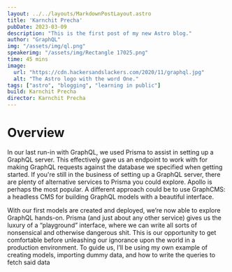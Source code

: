 ```yaml
---
layout: ../../layouts/MarkdownPostLayout.astro
title: 'Karnchit Precha'
pubDate: 2023-03-09
description: "This is the first post of my new Astro blog."
author: "GraphQL"
img: "/assets/img/ql.png"
speakerimg: "/assets/img/Rectangle 17025.png"
time: 45 mins
image:
  url: "https://cdn.hackersandslackers.com/2020/11/graphql.jpg"
  alt: "The Astro logo with the word One."
tags: ["astro", "blogging", "learning in public"]
build: Karnchit Precha
director: Karnchit Precha
---
```


# Overview

In our last run-in with GraphQL, we used Prisma to assist in setting up a GraphQL server. This effectively gave us an endpoint to work with for making GraphQL requests against the database we specified when getting started. If you're still in the business of setting up a GraphQL server, there are plenty of alternative services to Prisma you could explore. Apollo is perhaps the most popular. A different approach could be to use GraphCMS: a headless CMS for building GraphQL models with a beautiful interface.

With our first models are created and deployed, we’re now able to explore GraphQL hands-on. Prisma (and just about any other service) gives us the luxury of a “playground” interface, where we can write all sorts of nonsensical and otherwise dangerous shit. This is our opportunity to get comfortable before unleashing our ignorance upon the world in a production environment. To guide us, I’ll be using my own example of creating models, importing dummy data, and how to write the queries to fetch said data
